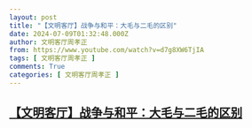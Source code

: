 ```yaml
---
layout: post
title: "【文明客厅】战争与和平：大毛与二毛的区别"
date: 2024-07-09T01:32:48.000Z
author: 文明客厅周孝正
from: https://www.youtube.com/watch?v=d7g8XW6TjIA
tags: [ 文明客厅周孝正 ]
comments: True
categories: [ 文明客厅周孝正 ]
---
```

<!--1720488768000-->
[【文明客厅】战争与和平：大毛与二毛的区别](https://www.youtube.com/watch?v=d7g8XW6TjIA)
------

<div>

</div>
